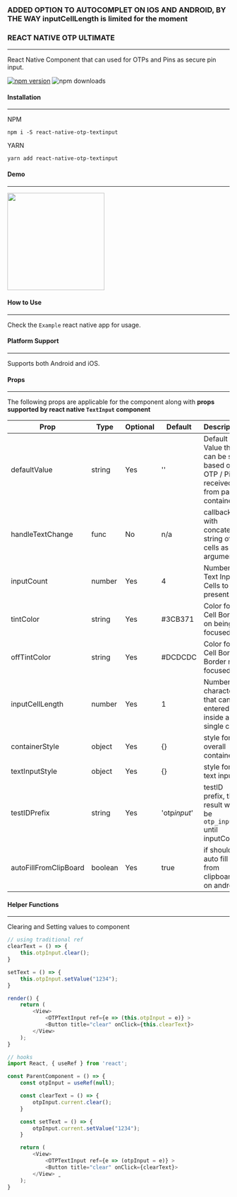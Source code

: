 ### ADDED OPTION TO AUTOCOMPLET ON IOS AND ANDROID, BY THE WAY inputCellLength is limited for the moment

### REACT NATIVE OTP ULTIMATE

---

React Native Component that can used for OTPs and Pins as secure pin input.

[![npm version](https://badge.fury.io/js/react-native-otp-ultimate.svg)](https://badge.fury.io/js/react-native-otp-ultimate)
![npm downloads](https://img.shields.io/npm/dw/react-native-otp-ultimate.svg)

#### Installation

---

NPM

```
npm i -S react-native-otp-textinput
```

YARN

```
yarn add react-native-otp-textinput
```

#### Demo

---

<img src="ScreenShots/demo.gif" width="220px"><br>

#### How to Use

---

Check the `Example` react native app for usage.

#### Platform Support

---

Supports both Android and iOS.

#### Props

---

The following props are applicable for the component along with **props supported by react native `TextInput` component**

| Prop             | Type   | Optional | Default      | Description                                                                      |
| ---------------- | ------ | -------- | ------------ | -------------------------------------------------------------------------------- |
| defaultValue     | string | Yes      | ''           | Default Value that can be set based on OTP / Pin received from parent container. |
| handleTextChange | func   | No       | n/a          | callback with concated string of all cells as argument.                          |
| inputCount       | number | Yes      | 4            | Number of Text Input Cells to be present.                                        |
| tintColor        | string | Yes      | #3CB371      | Color for Cell Border on being focused.                                          |
| offTintColor     | string | Yes      | #DCDCDC      | Color for Cell Border Border not focused.                                        |
| inputCellLength  | number | Yes      | 1            | Number of character that can be entered inside a single cell.                    |
| containerStyle   | object | Yes      | {}           | style for overall container.                                                     |
| textInputStyle   | object | Yes      | {}           | style for text input.                                                            |
| testIDPrefix     | string | Yes      | 'otp*input*' | testID prefix, the result will be `otp_input_0` until inputCount
| autoFillFromClipBoard     | boolean | Yes      | true | if should auto fill from clipboard on android


#### Helper Functions

---

Clearing and Setting values to component

```javascript
// using traditional ref
clearText = () => {
    this.otpInput.clear();
}

setText = () => {
    this.otpInput.setValue("1234");
}

render() {
    return (
        <View>
            <OTPTextInput ref={e => (this.otpInput = e)} >
            <Button title="clear" onClick={this.clearText}>
        </View>
    );
}
```

```javascript
// hooks
import React, { useRef } from 'react';

const ParentComponent = () => {
    const otpInput = useRef(null);

    const clearText = () => {
        otpInput.current.clear();
    }

    const setText = () => {
        otpInput.current.setValue("1234");
    }

    return (
        <View>
            <OTPTextInput ref={e => (otpInput = e)} >
            <Button title="clear" onClick={clearText}>
        </View> ̰
    );
}
```
